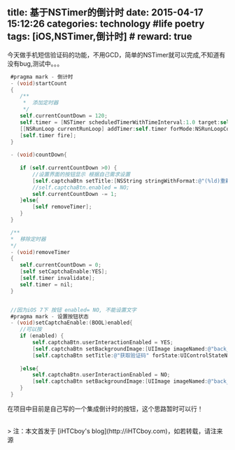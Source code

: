 title: 基于NSTimer的倒计时
date: 2015-04-17 15:12:26
categories: technology #life poetry
tags: [iOS,NSTimer,倒计时]  # <!--more-->
reward: true
---

今天做手机短信验证码的功能，不用GCD，简单的NSTimer就可以完成,不知道有没有bug,测试中。。。

```objective-c
 #pragma mark - 倒计时
 - (void)startCount
 {
    /**
     *  添加定时器
     */
    self.currentCountDown = 120;
    self.timer = [NSTimer scheduledTimerWithTimeInterval:1.0 target:self selector:@selector(countDown) userInfo:nil repeats:YES];
    [[NSRunLoop currentRunLoop] addTimer:self.timer forMode:NSRunLoopCommonModes];
    [self.timer fire];
 }
 
 - (void)countDown{
    
    if (self.currentCountDown >0) {
        //设置界面的按钮显示 根据自己需求设置
        [self.captchaBtn setTitle:[NSString stringWithFormat:@"(%ld)重新获取",(long)self.currentCountDown] forState:UIControlStateNormal];
        //self.captchaBtn.enabled = NO;
        self.currentCountDown -= 1;
    }else{
        [self removeTimer];
    }  
 }

 /**
 *  移除定时器
 */
 - (void)removeTimer
 {
    self.currentCountDown = 0;
    [self setCaptchaEnable:YES];
    [self.timer invalidate];
    self.timer = nil;
 }


 //因为iOS 7下 按钮 enabled= NO, 不能设置文字
 #pragma mark - 设置按钮状态
 - (void)setCaptchaEnable:(BOOL)enabled{
    //可以按
    if (enabled) {
        self.captchaBtn.userInteractionEnabled = YES;
        [self.captchaBtn setBackgroundImage:[UIImage imageNamed:@"back_red"] forState:UIControlStateNormal];
        [self.captchaBtn setTitle:@"获取验证码" forState:UIControlStateNormal];
        
    }else{
        self.captchaBtn.userInteractionEnabled = NO;
        [self.captchaBtn setBackgroundImage:[UIImage imageNamed:@"back_gray"] forState:UIControlStateNormal];
    }
 }
```

在项目中目前是自己写的一个集成倒计时的按钮，这个思路暂时可以行！



<br>
> 注：本文首发于 [iHTCboy's blog](http://iHTCboy.com)，如若转载，请注来源

